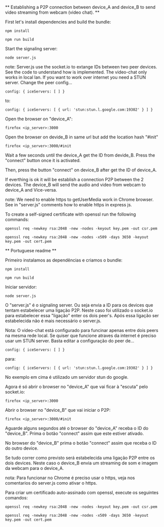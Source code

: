 ** Establishing a P2P connection between device_A and device_B to send video streaming from webcam (video chat). **

First let's install dependencies and build the bundle:

```npm install```

```npm run build```

Start the signaling server:

```node server.js```

note: Server.js use the socket.io to extange IDs between two peer devices. See the code to understand how is implemented. The video-chat only works in local lan.
If you want to work over internet you need a STUN server.
Change the peer config...

```config: { iceServers: [ ] }```

to:

```config: { iceServers: [ { url: 'stun:stun.l.google.com:19302' } ] }```

Open the browser on "device_A":

```firefox <ip_server>:3000```

Open the browser on devide_B in same url but add the location hash "#init"

```firefox <ip_server>:3000/#init```

Wait a few seconds until the device_A get the ID from devide_B.
Press the "connect" button once it is activated.

Then, press the button "connect" on device_B after get the ID of device_A.

If everthing is ok it will be establish a connection P2P between the 2 devices. The device_B will send the audio and video from webcam to device_A and Vice-versa.

note: We need to enable https to getUserMedia work in Chrome browser.
See in "server.js" comments how to enable https in express js.

To create a self-signed certificate with openssl run the following commands:

```openssl req -newkey rsa:2048 -new -nodes -keyout key.pem -out csr.pem```

```openssl req -newkey rsa:2048 -new -nodes -x509 -days 3650 -keyout key.pem -out cert.pem```



** Portuguese readme **


Primeiro instalamos as dependências e criamos o bundle:

```npm install```

```npm run build```

Iniciar servidor:

```node server.js```

O "server.js" é o signaling server. Ou seja envia a ID para os devices que tentam estabelecer uma ligação P2P.
Neste caso foi utilizado o socket.io para estabelecer essa "ligação" enter os dois peer's.
Após essa ligação ser estabelecida não é mais necessário o server.js.

Nota: O video-chat está configurado para funcinar apenas entre dois peers na mesma rede local.
Se quiser que funcione atraves da internet é preciso usar um STUN server.
Basta editar a configuração do peer de...

```config: { iceServers: [ ] }```

para:

```config: { iceServers: [ { url: 'stun:stun.l.google.com:19302' } ] }```

No exemplo em cima é utilizado um servidor stun do google.


Agora é só abrir o browser no "device_A" que vai ficar à "escuta" pelo socket.io:

```firefox <ip_server>:3000```

Abrir o browser no "device_B" que vai iniciar o P2P:

```firefox <ip_server>:3000/#init```

Aguarde alguns segundos até o browser do "device_A" receba o ID do "device_B".
Prima o botão "connect" assim que este estiver ativado.

No browser do "device_B" prima o botão "connect" assim que receba o ID do outro device.

Se tudo correr como previsto será estabelecida uma ligação P2P entre os dois devices. Neste caso o device_B envia um streaming de som e imagem da webcam para o device_A.

nota: Para funcionar no Chrome é preciso usar o https, veja nos comentarios do server.js como ativar o https.

Para criar um certificado auto-assinado com openssl, execute os seguintes comandos:

```openssl req -newkey rsa:2048 -new -nodes -keyout key.pem -out csr.pem```

```openssl req -newkey rsa:2048 -new -nodes -x509 -days 3650 -keyout key.pem -out cert.pem```
